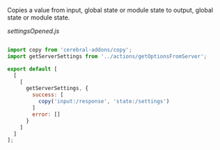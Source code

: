 Copies a value from input, global state or module state to output, global state or module state.

*settingsOpened.js*
```javascript

import copy from 'cerebral-addons/copy';
import getServerSettings from '../actions/getOptionsFromServer';

export default [
  [
    [
      getServerSettings, {
        success: [
          copy('input:/response', 'state:/settings')
        ]
        error: []
      }
    ]
  ]
];
```
